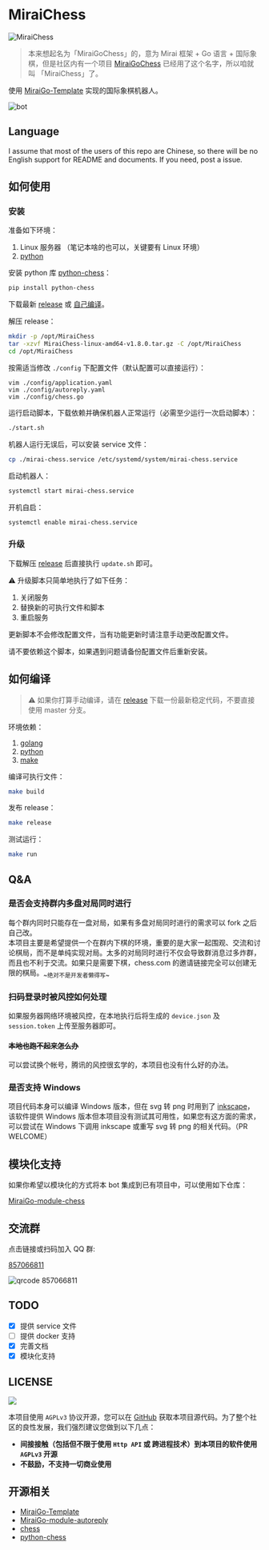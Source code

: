 # MiraiChess

![MiraiChess](https://socialify.git.ci/aimerneige/MiraiChess/image?description=1&font=Bitter&forks=1&issues=1&owner=1&pattern=Circuit%20Board&pulls=1&stargazers=1&theme=Light)

> 本来想起名为「MiraiGoChess」的，意为 Mirai 框架 + Go 语言 + 国际象棋，但是社区内有一个项目 [MiraiGoChess](https://github.com/Minxyzgo/MiraiGoChess) 已经用了这个名字，所以咱就叫 「MiraiChess」了。

使用 [MiraiGo-Template](https://github.com/Logiase/MiraiGo-Template) 实现的国际象棋机器人。

<img src="https://raw.githubusercontent.com/aimerneige/MiraiChess/master/img/bot.jpeg" alt="bot">

## Language

I assume that most of the users of this repo are Chinese, so there will be no English support for README and documents. If you need, post a issue.

## 如何使用

### 安装

准备如下环境：

1. Linux 服务器 （笔记本啥的也可以，关键要有 Linux 环境）
2. [python](https://www.python.org/downloads/)

安装 python 库 [python-chess](https://github.com/niklasf/python-chess)：

```bash
pip install python-chess
```

下载最新 [release](https://github.com/aimerneige/MiraiChess/releases) 或 [自己编译](https://github.com/aimerneige/MiraiChess#%E5%A6%82%E4%BD%95%E7%BC%96%E8%AF%91)。

解压 release：

```bash
mkdir -p /opt/MiraiChess
tar -xzvf MiraiChess-linux-amd64-v1.8.0.tar.gz -C /opt/MiraiChess
cd /opt/MiraiChess
```

按需适当修改 `./config` 下配置文件（默认配置可以直接运行）：

```
vim ./config/application.yaml
vim ./config/autoreply.yaml
vim ./config/chess.go
```

运行启动脚本，下载依赖并确保机器人正常运行（必需至少运行一次启动脚本）：

```bash
./start.sh
```

机器人运行无误后，可以安装 service 文件：

```bash
cp ./mirai-chess.service /etc/systemd/system/mirai-chess.service
```

启动机器人：

```bash
systemctl start mirai-chess.service
```

开机自启：

```bash
systemctl enable mirai-chess.service
```

### 升级

下载解压 [release](https://github.com/aimerneige/MiraiChess/releases) 后直接执行 `update.sh` 即可。

:warning: 升级脚本只简单地执行了如下任务：

1. 关闭服务
2. 替换新的可执行文件和脚本
3. 重启服务

更新脚本不会修改配置文件，当有功能更新时请注意手动更改配置文件。

请不要依赖这个脚本，如果遇到问题请备份配置文件后重新安装。

## 如何编译

> :warning: 如果你打算手动编译，请在 [release](https://github.com/aimerneige/MiraiChess/releases) 下载一份最新稳定代码，不要直接使用 master 分支。

环境依赖：

1. [golang](https://go.dev/dl/)
2. [python](https://www.python.org/downloads/)
3. [make](https://www.gnu.org/software/make/)

编译可执行文件：

```bash
make build
```

发布 release：

```bash
make release
```

测试运行：

```bash
make run
```

## Q&A

### 是否会支持群内多盘对局同时进行

每个群内同时只能存在一盘对局，如果有多盘对局同时进行的需求可以 fork 之后自己改。\
本项目主要是希望提供一个在群内下棋的环境，重要的是大家一起围观、交流和讨论棋局，而不是单纯实现对局。太多的对局同时进行不仅会导致群消息过多炸群，而且也不利于交流。如果只是需要下棋，chess.com 的邀请链接完全可以创建无限的棋局。<sub>~绝对不是开发者懒得写~</sub>

### 扫码登录时被风控如何处理

如果服务器网络环境被风控，在本地执行后将生成的 `device.json` 及 `session.token` 上传至服务器即可。

#### ~~本地也跑不起来怎么办~~

可以尝试换个帐号，腾讯的风控很玄学的，本项目也没有什么好的办法。

### 是否支持 Windows

项目代码本身可以编译 Windows 版本，但在 svg 转 png 时用到了 [inkscape](https://inkscape.org/)，该软件提供 Windows 版本但本项目没有测试其可用性，如果您有这方面的需求，可以尝试在 Windows 下调用 inkscape 或重写 svg 转 png 的相关代码。（PR WELCOME）

## 模块化支持

如果你希望以模块化的方式将本 bot 集成到已有项目中，可以使用如下仓库：

[MiraiGo-module-chess](https://github.com/yukichan-bot-module/MiraiGo-module-chess)

## 交流群

点击链接或扫码加入 QQ 群:

[857066811](https://qm.qq.com/cgi-bin/qm/qr?k=rMtw1SlmoFOp08i5Zw5bM361ljIyzVA-&authKey=9OUzro5oH5CnnFaAbIMwa60987+8ZMwu5GvUAlFUzDIQKVL91z9zUhWp6m1Kayf8&noverify=0)

![qrcode 857066811](img/qr-code.png)

## TODO

- [x] 提供 service 文件
- [ ] 提供 docker 支持
- [x] 完善文档
- [x] 模块化支持

## LICENSE

<a href="https://www.gnu.org/licenses/agpl-3.0.en.html">
<img src="https://www.gnu.org/graphics/agplv3-155x51.png">
</a>

本项目使用 `AGPLv3` 协议开源，您可以在 [GitHub](https://github.com/aimerneige/MiraiChess) 获取本项目源代码。为了整个社区的良性发展，我们强烈建议您做到以下几点：

- **间接接触（包括但不限于使用 `Http API` 或 跨进程技术）到本项目的软件使用 `AGPLv3` 开源**
- **不鼓励，不支持一切商业使用**

## 开源相关

- [MiraiGo-Template](https://github.com/Logiase/MiraiGo-Template)
- [MiraiGo-module-autoreply](https://github.com/Logiase/MiraiGo-module-autoreply)
- [chess](https://github.com/notnil/chess)
- [python-chess](https://github.com/niklasf/python-chess)
